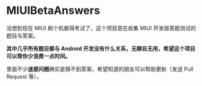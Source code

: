 # MIUIBetaAnswers

没想到现在 MIUI 刷个机都得考试了，这个项目意在收集 MIUI 开发版答题测试的题目与答案。

**其中几乎所有题目都与 Android 开发没有什么关系，无聊且无用，希望这个项目可以帮你少浪费一点时间。**

里面不少**迷惑问题**确实是猜不到答案，希望知道的朋友可以帮助更新（发送 Pull Request 等）。

